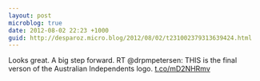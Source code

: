 ```yaml
---
layout: post
microblog: true
date: 2012-08-02 22:23 +1000
guid: http://desparoz.micro.blog/2012/08/02/t231002379313639424.html
---
```

Looks great. A big step forward. RT @drpmpetersen: THIS is the final verson of the Australian Independents logo. [t.co/mD2NHRmv](http://t.co/mD2NHRmv)
